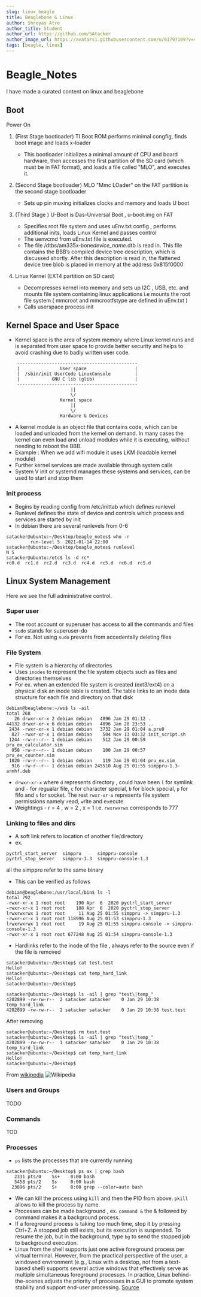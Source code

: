 ```yaml
---
slug: linux_beagle
title: Beaglebone & Linux
author: Shreyas Atre
author_title: Student
author_url: https://github.com/SAtacker
author_image_url: https://avatars1.githubusercontent.com/u/61797109?v=4
tags: [beagle, linux]
---
```


# Beagle_Notes

I have made a curated content on linux and beaglebone

<!-- truncated -->

## Boot

Power On

1. (First Stage bootloader) TI Boot ROM performs minimal congfig, finds boot image and loads x-loader

   - This bootloader initializes a minimal amount of CPU and board hardware, then accesses the first partition of the SD card (which must be in FAT format), and loads a file called "MLO", and executes it.

2. (Second Stage bootloader) MLO "Mmc LOader" on the FAT partition is the second stage bootloader

   - Sets up pin muxing initializes clocks and memory and loads U boot

3. (Third Stage ) U-Boot is Das-Universal Boot , u-boot.img on FAT

   - Specifies root file system and uses uEnv.txt config , performs additional inits, loads Linux Kernel and passes control
   - The uenvcmd from uEnv.txt file is executed.
   - The file /dtbs/am335x‐bone*device_name*.dtb is read in. This file contains the BBB’s compiled device tree description, which is discussed shortly. After this description is read in, the flattened device tree blob is placed in memory at the address 0x815f0000

4. Linux Kernel (EXT4 partition on SD card)
   - Decompresses kernel into memory and sets up I2C , USB, etc. and mounts file system containing linux applications i.e mounts the root file system ( mmcroot and mmcrootfstype are defined in uEnv.txt )
   - Calls userspace process init

## Kernel Space and User Space

- Kernel space is the area of system memory where Linux kernel runs and is separated from user space to provide better security and helps to avoid crashing due to badly written user code.

```
    ---------------------------------------------
    |               User space                  |
    |  /sbin/init UserCode LinuxConsole         |
    |            GNU C lib (glib)               |
    ---------------------------------------------
                        ||
                        \/
                    Kernel space
                        ||
                        \/
                    Hardware & Devices
```

- A kernel module is an object file that contains code, which can be loaded and unloaded from the kernel on demand. In many cases the kernel can even load and unload modules while it is executing, without needing to reboot the BBB.
- Example : When we add wifi module it uses LKM (loadable kernel module)
- Further kernel services are made available through system calls
- System V init or systemd manages these systems and services, can be used to start and stop them

### Init process

- Begins by reading config from /etc/inittab which defines runlevel
- Runlevel defines the state of device and controls which process and services are started by init
- In debian there are several runlevels from 0-6 

```
satacker@ubuntu:~/Desktop/beagle_notes$ who -r
         run-level 5  2021-01-14 22:00
satacker@ubuntu:~/Desktop/beagle_notes$ runlevel
N 5
satacker@ubuntu:/etc$ ls -d rc*
rc0.d  rc1.d  rc2.d  rc3.d  rc4.d  rc5.d  rc6.d  rcS.d
```

## Linux System Management

Here we see the full administrative control.

### Super user

- The root account or superuser has access to all the commands and files
- `sudo` stands for superuser-do
- For ex. Not using `sudo` prevents from accedentally deleting files

### File System

- File system is a hierarchy of directories
- Uses `inodes` to represent the file system objects such as files and directories themselves
- For ex. when an extended file system is created (ext3/ext4) on a physical disk an inode table is created. The table links to an inode data structure for each file and directory on that disk

```
debian@beaglebone:~/ws$ ls -ail
total 268
   26 drwxr-xr-x 2 debian debian   4096 Jan 29 01:12 .
44132 drwxr-xr-x 6 debian debian   4096 Jan 28 23:53 ..
 2434 -rwxr-xr-x 1 debian debian   3732 Jan 29 01:04 a.pru0
  827 -rwxr-xr-x 1 debian debian    504 Nov 13 03:32 init_script.sh
 1244 -rw-r--r-- 1 debian debian    512 Jan 29 00:59 pru_ex_calculator.sim
  958 -rw-r--r-- 1 debian debian    100 Jan 29 00:57 pru_ex_counter.sim
 1020 -rw-r--r-- 1 debian debian    119 Jan 29 01:04 pru_ex.sim
  916 -rw-r--r-- 1 debian debian 245510 Aug 25 01:55 simppru-1.3-armhf.deb
```

- `drwxr-xr-x` where `d` represents directory , could have been `l` for symlink and `-` for regualar file, `c` for character special, `b` for block special, `p` for fifo and `s` for socket. The rest `rwxr-xr-x` represents file system permissions namely `r`ead, `w`rite and e`x`ecute.
- Weightings - r = 4 , w = 2 , x = 1 i.e. `rwxrwxrwx` corresponds to 777

### Linking to files and dirs

- A soft link refers to location of another file/directory
- ex. 
```debian@beaglebone:/usr/local/bin$ ls
pyctrl_start_server  simppru      simppru-console
pyctrl_stop_server   simppru-1.3  simppru-console-1.3
``` 
all the simppru refer to the same binary 
- This can be verified as follows

```
debian@beaglebone:/usr/local/bin$ ls -l
total 792
-rwxr-xr-x 1 root root    190 Apr  6  2020 pyctrl_start_server
-rwxr-xr-x 1 root root    188 Apr  6  2020 pyctrl_stop_server
lrwxrwxrwx 1 root root     11 Aug 25 01:55 simppru -> simppru-1.3
-rwxr-xr-x 1 root root 118996 Aug 25 01:53 simppru-1.3
lrwxrwxrwx 1 root root     19 Aug 25 01:55 simppru-console -> simppru-console-1.3
-rwxr-xr-x 1 root root 677248 Aug 25 01:54 simppru-console-1.3
```

- Hardlinks refer to the inode of the file , always refer to the source even if the file is removed

```
satacker@ubuntu:~/Desktop$ cat test.test 
Hello!
satacker@ubuntu:~/Desktop$ cat temp_hard_link 
Hello!
satacker@ubuntu:~/Desktop$ 
```

```
satacker@ubuntu:~/Desktop$ ls -ail | grep "test\|temp_" 
4202899 -rw-rw-r--  2 satacker satacker    0 Jan 29 10:38 temp_hard_link
4202899 -rw-rw-r--  2 satacker satacker    0 Jan 29 10:38 test.test
```
After removing
```
satacker@ubuntu:~/Desktop$ rm test.test 
satacker@ubuntu:~/Desktop$ ls -ail | grep "test\|temp_" 
4202899 -rw-rw-r--  1 satacker satacker    0 Jan 29 10:38 temp_hard_link
satacker@ubuntu:~/Desktop$ cat temp_hard_link 
Hello!
satacker@ubuntu:~/Desktop$
```
From [wikipedia](https://en.wikipedia.org/wiki/Hard_link)
![Wikipedia](https://upload.wikimedia.org/wikipedia/commons/3/32/Hard_Link_Illustration.svg)

### Users and Groups

TODO

### Commands

TOD

### Processes

- `ps` lists the processes that are currently running

```
satacker@ubuntu:~/Desktop$ ps ax | grep bash
   2331 pts/0    Ss+    0:00 bash
   5458 pts/2    Ss     0:00 bash
  23896 pts/2    S+     0:00 grep --color=auto bash
```

- We can kill the process using `kill` and then the PID from above. `pkill` allows to kill the process by name.
- Processes can be made background , ex. `command &` the & followed by command makes it a background process.
- If a foreground process is taking too much time, stop it by pressing Ctrl+Z. A stopped job still exists, but its execution is suspended. To resume the job, but in the background, type `bg` to send the stopped job to background execution. 
- Linux from the shell supports just one active foreground process per virtual terminal. However, from the practical perspective of the user, a windowed environment (e.g., Linux with a desktop, not from a text-based shell) supports several active windows that effectively serve as multiple simultaneous foreground processes. In practice, Linux behind-the-scenes adjusts the priority of processes in a GUI to promote system stability and support end-user processing. [Source](https://www.lifewire.com/multitasking-background-foreground-process-2180219)



